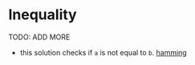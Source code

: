# Inequality

TODO: ADD MORE

- this solution checks if `a` is not equal to `b`. [hamming](../exercise-concepts/hamming.md)
